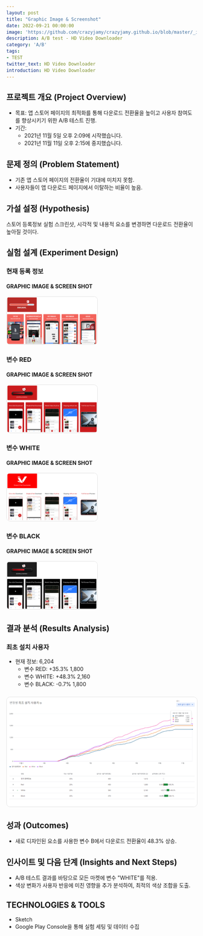 ```yaml
---
layout: post
title: "Graphic Image & Screenshot"
date: 2022-09-21 00:00:00
image: 'https://github.com/crazyjamy/crazyjamy.github.io/blob/master/_images/_thumbnail/AB-appicon-red.png?raw=true'
description: A/B test - HD Video Downloader
category: 'A/B'
tags:
- TEST
twitter_text: HD Video Downloader
introduction: HD Video Downloader
---
```


## 프로젝트 개요 (Project Overview)
+ 목표: 앱 스토어 페이지의 최적화를 통해 다운로드 전환율을 높이고 사용자 참여도를 향상시키기 위한 A/B 테스트 진행.
+ 기간:
  + 2021년 11월 5일 오후 2:09에 시작했습니다. 
  + 2021년 11월 11일 오후 2:15에 중지했습니다.
 
## 문제 정의 (Problem Statement)
+ 기존 앱 스토어 페이지의 전환율이 기대에 미치지 못함.
+ 사용자들이 앱 다운로드 페이지에서 이탈하는 비율이 높음.

## 가설 설정 (Hypothesis)
스토어 등록정보 실험 스크린샷, 시각적 및 내용적 요소를 변경하면 다운로드 전환율이 높아질 것이다.

## 실험 설계 (Experiment Design)
### 현재 등록 정보
#### GRAPHIC IMAGE & SCREEN SHOT
<img src="https://github.com/crazyjamy/crazyjamy.github.io/blob/master/_images/_post/211105-ab-hdvd/default.png?raw=true" alt="" style="border: 1px solid #e1e1e1; border-radius: 10px; width: 240px;">

### 변수 RED
#### GRAPHIC IMAGE & SCREEN SHOT 
<img src="https://github.com/crazyjamy/crazyjamy.github.io/blob/master/_images/_post/211105-ab-hdvd/a.png?raw=true" alt="" style="border: 1px solid #e1e1e1; border-radius: 10px; width: 240px;">

### 변수 WHITE
#### GRAPHIC IMAGE & SCREEN SHOT
<img src="https://github.com/crazyjamy/crazyjamy.github.io/blob/master/_images/_post/211105-ab-hdvd/b.png?raw=true" alt="" style="border: 1px solid #e1e1e1; border-radius: 10px; width: 240px;">

### 변수 BLACK
#### GRAPHIC IMAGE & SCREEN SHOT
<img src="https://github.com/crazyjamy/crazyjamy.github.io/blob/master/_images/_post/211105-ab-hdvd/c.png?raw=true" alt="" style="border: 1px solid #e1e1e1; border-radius: 10px; width: 240px;">


## 결과 분석 (Results Analysis)
### 최초 설치 사용자
+ 현재 정보: 6,204
  + 변수 RED: +35.3% 1,800
  + 변수 WHITE: +48.3% 2,160
  + 변수 BLACK: -0.7% 1,800 
<img src="https://github.com/crazyjamy/crazyjamy.github.io/blob/master/_images/_post/211105-ab-hdvd/ab-first-installed-user.png?raw=true" alt="" style="border: 1px solid #e1e1e1; border-radius: 10px;margin-top:10px;">

## 성과 (Outcomes)
+ 새로 디자인된 요소를 사용한 변수 B에서 다운로드 전환율이 48.3% 상승.

## 인사이트 및 다음 단계 (Insights and Next Steps)
+ A/B 테스트 결과를 바탕으로 모든 마켓에 변수 "WHITE"를 적용.
+ 색상 변화가 사용자 반응에 미친 영향을 추가 분석하여, 최적의 색상 조합을 도출.

## TECHNOLOGIES & TOOLS
+ Sketch
+ Google Play Console을 통해 실험 세팅 및 데이터 수집
